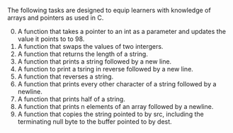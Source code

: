The following tasks are designed to equip learners with knowledge of arrays and pointers as used in C.

0. A function that takes a pointer to an int as a parameter and updates the value it points to to 98.
1. A function that swaps the values of two intergers.
2. A function that returns the length of a string.
3. A function that prints a string followed by a new line.
4. A function to print a tsring in reverse followed by a new line.
5. A function that reverses a string.
6. A function that prints every other character of a string followed by a newline.
7. A function that prints half of a string.
8. A function that prints n elements of an array followed by a newline.
9. A function that copies the string pointed to by src, including the terminating null byte to the buffer pointed to by dest.

